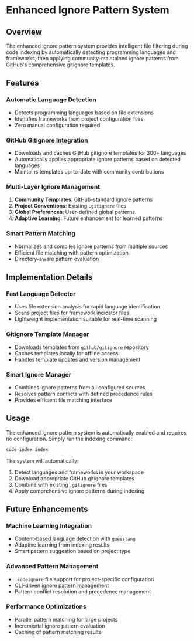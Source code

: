 # Enhanced Ignore Pattern System

## Overview

The enhanced ignore pattern system provides intelligent file filtering during code indexing by automatically detecting programming languages and frameworks, then applying community-maintained ignore patterns from GitHub's comprehensive gitignore templates.

## Features

### Automatic Language Detection
- Detects programming languages based on file extensions
- Identifies frameworks from project configuration files
- Zero manual configuration required

### GitHub Gitignore Integration
- Downloads and caches GitHub gitignore templates for 300+ languages
- Automatically applies appropriate ignore patterns based on detected languages
- Maintains templates up-to-date with community contributions

### Multi-Layer Ignore Management
1. **Community Templates**: GitHub-standard ignore patterns
2. **Project Conventions**: Existing `.gitignore` files
3. **Global Preferences**: User-defined global patterns
4. **Adaptive Learning**: Future enhancement for learned patterns

### Smart Pattern Matching
- Normalizes and compiles ignore patterns from multiple sources
- Efficient file matching with pattern optimization
- Directory-aware pattern evaluation

## Implementation Details

### Fast Language Detector
- Uses file extension analysis for rapid language identification
- Scans project files for framework indicator files
- Lightweight implementation suitable for real-time scanning

### Gitignore Template Manager
- Downloads templates from `github/gitignore` repository
- Caches templates locally for offline access
- Handles template updates and version management

### Smart Ignore Manager
- Combines ignore patterns from all configured sources
- Resolves pattern conflicts with defined precedence rules
- Provides efficient file matching interface

## Usage

The enhanced ignore pattern system is automatically enabled and requires no configuration. Simply run the indexing command:

```bash
code-index index
```

The system will automatically:
1. Detect languages and frameworks in your workspace
2. Download appropriate GitHub gitignore templates
3. Combine with existing `.gitignore` files
4. Apply comprehensive ignore patterns during indexing

## Future Enhancements

### Machine Learning Integration
- Content-based language detection with `guesslang`
- Adaptive learning from indexing results
- Smart pattern suggestion based on project type

### Advanced Pattern Management
- `.codeignore` file support for project-specific configuration
- CLI-driven ignore pattern management
- Pattern conflict resolution and precedence management

### Performance Optimizations
- Parallel pattern matching for large projects
- Incremental ignore pattern evaluation
- Caching of pattern matching results
